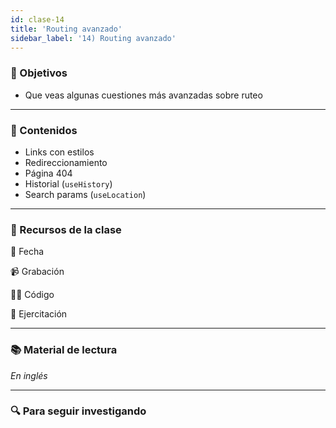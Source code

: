 ```yaml
---
id: clase-14
title: 'Routing avanzado'
sidebar_label: '14) Routing avanzado'
---
```


### 🏁 Objetivos

- Que veas algunas cuestiones más avanzadas sobre ruteo

---

### 📝 Contenidos

- Links con estilos
- Redireccionamiento
- Página 404
- Historial (`useHistory`)
- Search params (`useLocation`)

---

### 🚀 Recursos de la clase

📆 Fecha

📹 Grabación

👩‍💻 Código

💪 Ejercitación

---

### 📚 Material de lectura

_En inglés_

---

### 🔍 Para seguir investigando
